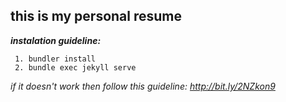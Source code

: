 ## this is my personal resume

 

***instalation guideline:***

     1. bundler install
     2. bundle exec jekyll serve

**if it doesn't work then follow this guideline:*  http://bit.ly/2NZkon9*
